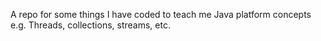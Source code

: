 A repo for some things I have coded to teach me Java platform concepts e.g. Threads, collections, streams, etc.
